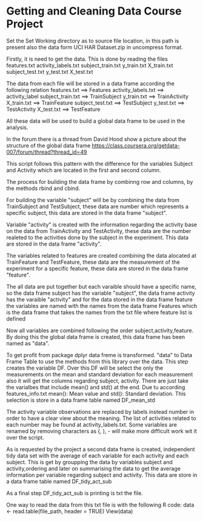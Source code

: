 Getting and Cleaning Data Course Project
========================================

Set the Set Working directory as to source file location, in this path is present also the data form UCI HAR Dataset.zip in uncompress format.

Firstly, it is need to get the data. This is done by reading the files
features.txt
activity_labels.txt
subject_train.txt
y_train.txt
X_train.txt
subject_test.txt
y_test.txt
X_test.txt

The data from each file will be stored in a data frame according the following relation 
features.txt	==>	Features
activity_labels.txt	==>	activity_label
subject_train.txt	==>	TrainSubject
y_train.txt	==>	TrainActivity
X_train.txt	==>	 TrainFeature
subject_test.txt 	==>	TestSubject
y_test.txt ==>	TestActivity
X_test.txt ==>	TestFeature

All these data will be used to build a global data frame to be used in the analysis.

In the forum there is a thread from David Hood show a picture about the structure of the global data
frame
https://class.coursera.org/getdata-007/forum/thread?thread_id=49

This script follows this pattern with the difference for the variables Subject and Activity which are located in the first and second column.

The process for  building the data frame by combinng row and columns, by the methods rbind and cbind.

For building the variable "subject" will be by combining the data from TrainSubject and TestSubject, these data are number which represents a specific subject, this data are stored in the data frame "subject".

Variable "activity" is created with the information regarding the activity base on the data from TrainActivity and TestActivity, these data are the number realeted to the activities done by the subject in the experiment. This data are stored in the data frame "activity".

The variables related to features are created combining the data alocated at TrainFeature and TestFeature, these data are the measurement of the experiment for a specific feature, these data are stored in the data frame "feature".

The all data are put together but each varaible should have a specific name, so the data frame subject  has the variable "subject", the data frame activity has the varaible "activity" and for the data stored in the data frame feature the variables are named with the names from the data frame Features which is the data frame that takes the names from the txt file where feature list is defined

Now all variables are combined following the order subject,activity,feature. By doing this the global data frame is created, this data frame has been named as "data".

To get profit from package dplyr data freme is transformed. "data" to Data Frame Table to use the methods from this library over the data. This step creates the variable DF.
Over this DF will be select the only the measurements on the mean and standard deviation for each measurement also it will get the columns regarding subject, activity.
There are just take the varialbes that include mean() and std() at the end. Due tu according features_info.txt mean(): Mean value and std(): Standard deviation.
This selection is store in a data frame table named DF_mean_std

The activity variable observations are replaced by labels instead number in order to have a clear view about the meaning. The list of activities related to each number may be found at activity_labels.txt.
Some variables are renamed by removing characters as (, ), - will make more difficult work wit it over the script.

As is requested by the project a second data frame is created, independent tidy data set with the average of each variable for each activity and each subject. This is get by groupping the data by variables subject and activity,ordering and later on summarising the data to get the average information per variable regarding subject and activity. This data are store in a data frame table named DF_tidy_act_sub

As a final step DF_tidy_act_sub is printing is txt the file.

One way to read the data from this txt file is with the following R code:
data <- read.table(file_path, header = TRUE) 
View(data)
